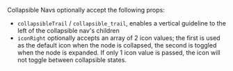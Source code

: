 Collapsible Navs optionally accept the following props:

- `collapsibleTrail` / `collapsible_trail`, enables a vertical guideline to the left of the collapsible nav's children
- `iconRight` optionally accepts an array of 2 icon values; the first is used as the default icon when the node is collapsed, the second is toggled when the node is expanded. If only 1 icon value is passed, the icon will not toggle between collapsible states.